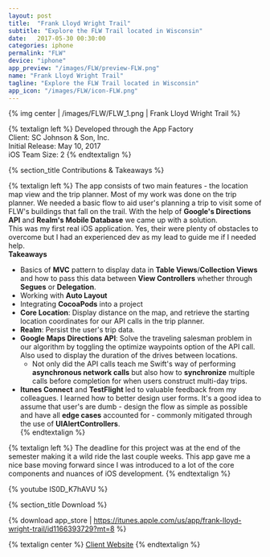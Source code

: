 ```yaml
---
layout: post
title:  "Frank Lloyd Wright Trail"
subtitle: "Explore the FLW Trail located in Wisconsin"
date:   2017-05-30 00:30:00
categories: iphone
permalink: "FLW"
device: "iphone"
app_preview: "/images/FLW/preview-FLW.png"
name: "Frank Lloyd Wright Trail"
tagline: "Explore the FLW Trail located in Wisconsin"
app_icon: "/images/FLW/icon-FLW.png"
---
```


{% img center | /images/FLW/FLW_1.png | Frank Lloyd Wright Trail %}



{% textalign left %}
Developed through the App Factory  
Client: SC Johnson & Son, Inc.  
Initial Release: May 10, 2017  
iOS Team Size: 2
{% endtextalign %}


{% section_title Contributions & Takeaways %}

{% textalign left %}
The app consists of two main features - the location map view and the trip planner. Most of my work was done on the trip planner. We needed a basic flow to aid user's planning a trip to visit some of FLW's buildings that fall on the trail. With the help of **Google's Directions API** and **Realm's Mobile Database** we came up with a solution.  
This was my first real iOS application. Yes, their were plenty of obstacles to overcome but I had an experienced dev as my lead to guide me if I needed help.  
**Takeaways**  
* Basics of **MVC** pattern to display data in **Table Views**/**Collection Views** and how to pass this data between **View Controllers** whether through **Segues** or **Delegation**. 
* Working with **Auto Layout**  
* Integrating **CocoaPods** into a project
* **Core Location**: Display distance on the map, and retrieve the starting location coordinates for our API calls in the trip planner.   
* **Realm**: Persist the user's trip data.  
* **Google Maps Directions API**: Solve the traveling salesman problem in our algorithm by toggling the optimize waypoints option of the API call. Also used to display the duration of the drives between locations. 
	* Not only did the API calls teach me Swift's way of performing **asynchronous network calls** but also how to **synchronize** multiple calls before completion for when users construct multi-day trips.  
* **Itunes Connect** and **TestFlight** led to valuable feedback from my colleagues. I learned how to better design user forms. It's a good idea to assume that user's are dumb - design the flow as simple as possible and have all **edge cases** accounted for - commonly mitigated through the use of **UIAlertControllers**.  
{% endtextalign %}

{% textalign left %}
The deadline for this project was at the end of the semester making it a wild ride the last couple weeks. This app gave me a nice base moving forward since I was introduced to a lot of the core components and nuances of iOS development. 
{% endtextalign %}

{% youtube IS0D_K7hAVU %}

{% section_title Download %}

{% download app_store | https://itunes.apple.com/us/app/frank-lloyd-wright-trail/id1166393729?mt=8 %}

{% textalign center %}
[Client Website](http://www.scjohnson.com/en/company/architecture.aspx "http://www.scjohnson.com/en/company/architecture.aspx")
{% endtextalign %}
